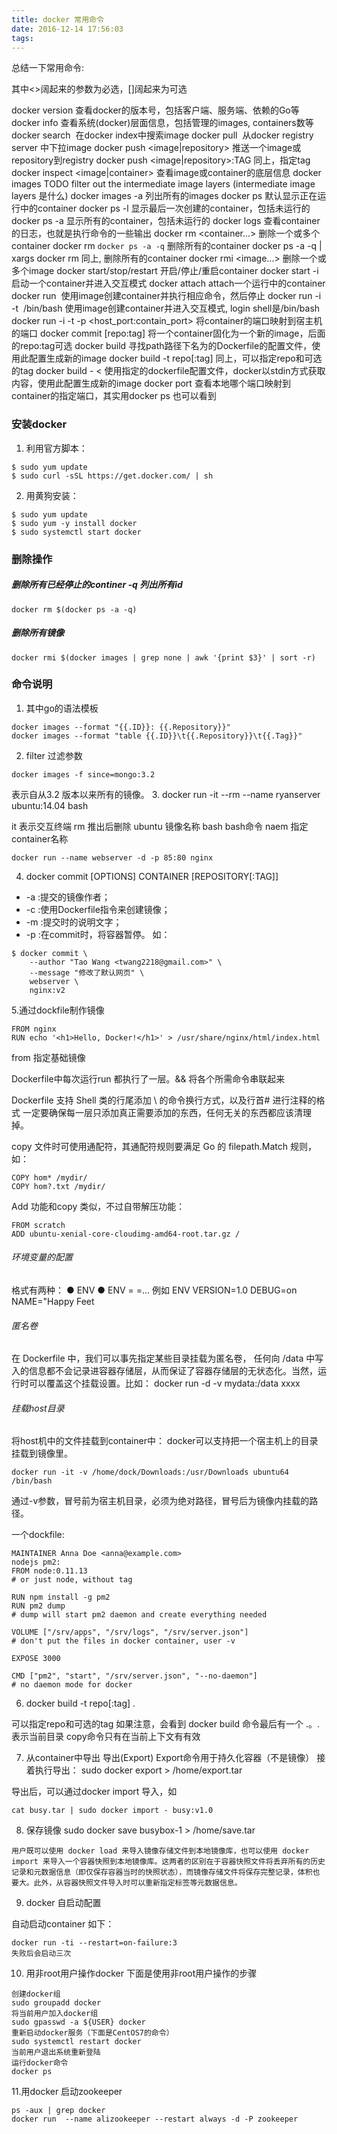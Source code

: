 ```yaml
---
title: docker 常用命令
date: 2016-12-14 17:56:03
tags:
---
```

总结一下常用命令:

其中<>阔起来的参数为必选，[]阔起来为可选

docker version 查看docker的版本号，包括客户端、服务端、依赖的Go等
docker info 查看系统(docker)层面信息，包括管理的images, containers数等
docker search <image> 在docker index中搜索image
docker pull <image> 从docker registry server 中下拉image
docker push <image|repository> 推送一个image或repository到registry
docker push <image|repository>:TAG 同上，指定tag
docker inspect <image|container> 查看image或container的底层信息
docker images TODO filter out the intermediate image layers (intermediate image layers 是什么)
docker images -a 列出所有的images
docker ps 默认显示正在运行中的container
docker ps -l 显示最后一次创建的container，包括未运行的
docker ps -a 显示所有的container，包括未运行的
docker logs <container> 查看container的日志，也就是执行命令的一些输出
docker rm <container...> 删除一个或多个container
docker rm `docker ps -a -q` 删除所有的container
docker ps -a -q | xargs docker rm 同上, 删除所有的container
docker rmi <image...> 删除一个或多个image
docker start/stop/restart <container> 开启/停止/重启container
docker start -i <container> 启动一个container并进入交互模式
docker attach <container> attach一个运行中的container
docker run <image> <command> 使用image创建container并执行相应命令，然后停止
docker run -i -t <image> /bin/bash 使用image创建container并进入交互模式, login shell是/bin/bash
docker run -i -t -p <host_port:contain_port> 将container的端口映射到宿主机的端口
docker commit <container> [repo:tag] 将一个container固化为一个新的image，后面的repo:tag可选
docker build <path> 寻找path路径下名为的Dockerfile的配置文件，使用此配置生成新的image
docker build -t repo[:tag] 同上，可以指定repo和可选的tag
docker build - < <dockerfile> 使用指定的dockerfile配置文件，docker以stdin方式获取内容，使用此配置生成新的image
docker port <container> <container port> 查看本地哪个端口映射到container的指定端口，其实用docker ps 也可以看到


### 安装docker
1. 利用官方脚本：

```
$ sudo yum update
$ sudo curl -sSL https://get.docker.com/ | sh
```
2.  用黄狗安装：

```
$ sudo yum update
$ sudo yum -y install docker
$ sudo systemctl start docker
```
### 删除操作
##### 删除所有已经停止的continer  -q 列出所有id

```
docker rm $(docker ps -a -q)
```
##### 删除所有镜像

```
docker rmi $(docker images | grep none | awk '{print $3}' | sort -r)
```
### 命令说明
1. 其中go的语法模板
 
```
docker images --format "{{.ID}}: {{.Repository}}"
docker images --format "table {{.ID}}\t{{.Repository}}\t{{.Tag}}"
```
2. filter 过滤参数
 
```
docker images -f since=mongo:3.2
```
 表示自从3.2 版本以来所有的镜像。
3. docker run -it --rm --name ryanserver ubuntu:14.04 bash 
   
   it 表示交互终端 
   rm 推出后删除
   ubuntu  镜像名称
   bash bash命令
   naem 指定container名称
```
docker run --name webserver -d -p 85:80 nginx
```

4. docker commit [OPTIONS] CONTAINER [REPOSITORY[:TAG]]
- -a :提交的镜像作者；
- -c :使用Dockerfile指令来创建镜像；
- -m :提交时的说明文字；
- -p :在commit时，将容器暂停。
如：

```
$ docker commit \
    --author "Tao Wang <twang2218@gmail.com>" \
    --message "修改了默认网页" \
    webserver \
    nginx:v2
```
5.通过dockfile制作镜像

```
FROM nginx
RUN echo '<h1>Hello, Docker!</h1>' > /usr/share/nginx/html/index.html
```
from 指定基础镜像 

Dockerfile中每次运行run 都执行了一层。&& 将各个所需命令串联起来

Dockerfile 支持 Shell 类的行尾添加 \ 的命令换行方式，以及行首# 进行注释的格式
一定要确保每一层只添加真正需要添加的东西，任何无关的东西都应该清理掉。

copy 文件时可使用通配符，其通配符规则要满足 Go 的 filepath.Match 规则，如：

```
COPY hom* /mydir/
COPY hom?.txt /mydir/
```
Add 功能和copy 类似，不过自带解压功能：

```
FROM scratch
ADD ubuntu-xenial-core-cloudimg-amd64-root.tar.gz /
```
###### 环境变量的配置
格式有两种：
  ● ENV <key> <value>
  ● ENV <key1>=<value1> <key2>=<value2>...
例如 ENV VERSION=1.0 DEBUG=on \
     NAME="Happy Feet
######  匿名卷
在 Dockerfile 中，我们可以事先指定某些目录挂载为匿名卷，
任何向 /data 中写入的信息都不会记录进容器存储层，从而保证了容器存储层的无状态化。当然，运行时可以覆盖这个挂载设置。比如：
docker run -d -v mydata:/data xxxx
###### 挂载host目录
将host机中的文件挂载到container中：
docker可以支持把一个宿主机上的目录挂载到镜像里。

```
docker run -it -v /home/dock/Downloads:/usr/Downloads ubuntu64 /bin/bash
```

通过-v参数，冒号前为宿主机目录，必须为绝对路径，冒号后为镜像内挂载的路径。

一个dockfile:
 
```
MAINTAINER Anna Doe <anna@example.com>
nodejs pm2:
FROM node:0.11.13
# or just node, without tag

RUN npm install -g pm2
RUN pm2 dump
# dump will start pm2 daemon and create everything needed

VOLUME ["/srv/apps", "/srv/logs", "/srv/server.json"]
# don't put the files in docker container, user -v

EXPOSE 3000

CMD ["pm2", "start", "/srv/server.json", "--no-daemon"]
# no daemon mode for docker
```

6. docker build -t repo[:tag] . 
   
可以指定repo和可选的tag
如果注意，会看到 docker build 命令最后有一个 .。. 表示当前目录
copy命令只有在当前上下文有有效

7. 从container中导出
导出(Export)
Export命令用于持久化容器（不是镜像）
接着执行导出：
sudo docker export <CONTAINER ID> > /home/export.tar

导出后，可以通过docker import   导入，如

```
cat busy.tar | sudo docker import - busy:v1.0

```

8. 保存镜像
   sudo docker save busybox-1 > /home/save.tar


```
用户既可以使用 docker load 来导入镜像存储文件到本地镜像库，也可以使用 docker import 来导入一个容器快照到本地镜像库。这两者的区别在于容器快照文件将丢弃所有的历史记录和元数据信息（即仅保存容器当时的快照状态），而镜像存储文件将保存完整记录，体积也要大。此外，从容器快照文件导入时可以重新指定标签等元数据信息。
```

9. docker 自启动配置

自动启动container 如下：

```
docker run -ti --restart=on-failure:3   
失败后会启动三次
```
10. 用非root用户操作docker
下面是使用非root用户操作的步骤

```
创建docker组
sudo groupadd docker
将当前用户加入docker组
sudo gpasswd -a ${USER} docker
重新启动docker服务（下面是CentOS7的命令）
sudo systemctl restart docker
当前用户退出系统重新登陆
运行docker命令
docker ps
```

11.用docker 启动zookeeper 

```
ps -aux | grep docker
docker run  --name alizookeeper --restart always -d -P zookeeper
```

 